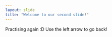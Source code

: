 ```yaml
---
layout: slide
title: "Welcome to our second slide!"
---
```

Practising again :D 
Use the left arrow to go back!
